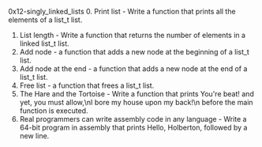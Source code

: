 0x12-singly_linked_lists
0. Print list - Write a function that prints all the elements of a list_t list.
1. List length  - Write a function that returns the number of elements in a linked list_t list.
2. Add node - a function that adds a new node at the beginning of a list_t list.
3. Add node at the end - a function that adds a new node at the end of a list_t list.
4. Free list - a function that frees a list_t list.
5. The Hare and the Tortoise - Write a function that prints You're beat! and yet, you must allow,\nI bore my house upon my back!\n before the main function is executed.
6. Real programmers can write assembly code in any language - Write a 64-bit program in assembly that prints Hello, Holberton, followed by a new line.

